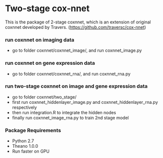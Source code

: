 #  Two-stage cox-nnet

This is the package of 2-stage coxnnet, which is an extension of original coxnnet developed by Travers. (https://github.com/traversc/cox-nnet)

### run coxnnet on imaging data
* go to folder coxnnet/coxnnet_image/, and run coxnnet_image.py

### run coxnnet on gene expression data
* go to folder coxnnet/coxnnet_rna/, and run coxnnet_rna.py

### run two-stage coxnnet on image and gene expression data
* go to folder coxnnet/two_stage/
* first run coxnnet_hiddenlayer_image.py and coxnnet_hiddenlayer_rna.py respectively
* then run integration.R to integrate the hidden nodes
* finally run coxnnet_image_rna.py to train 2nd stage model

### Package Requirements
* Python 2.7 
* Theano 1.0.0
* Run faster on GPU
